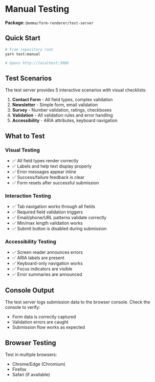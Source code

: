 # Manual Testing

**Package:** `@emma/form-renderer/test-server`

## Quick Start

```bash
# From repository root
yarn test:manual

# Opens http://localhost:3000
```

## Test Scenarios

The test server provides 5 interactive scenarios with visual checklists:

1. **Contact Form** - All field types, complex validation
2. **Newsletter** - Simple form, email validation
3. **Survey** - Number validation, ratings, checkboxes
4. **Validation** - All validation rules and error handling
5. **Accessibility** - ARIA attributes, keyboard navigation

## What to Test

### Visual Testing

- ✅ All field types render correctly
- ✅ Labels and help text display properly
- ✅ Error messages appear inline
- ✅ Success/failure feedback is clear
- ✅ Form resets after successful submission

### Interaction Testing

- ✅ Tab navigation works through all fields
- ✅ Required field validation triggers
- ✅ Email/phone/URL patterns validate correctly
- ✅ Min/max length validation works
- ✅ Submit button is disabled during submission

### Accessibility Testing

- ✅ Screen reader announces errors
- ✅ ARIA labels are present
- ✅ Keyboard-only navigation works
- ✅ Focus indicators are visible
- ✅ Error summaries are announced

## Console Output

The test server logs submission data to the browser console. Check the console to verify:

- Form data is correctly captured
- Validation errors are caught
- Submission flow works as expected

## Browser Testing

Test in multiple browsers:

- Chrome/Edge (Chromium)
- Firefox
- Safari (if available)
